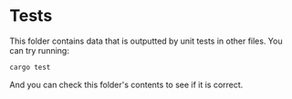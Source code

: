 # Tests
This folder contains data that is outputted by unit tests in other files.
You can try running:
```bash
cargo test
```
And you can check this folder's contents to see if it is correct.